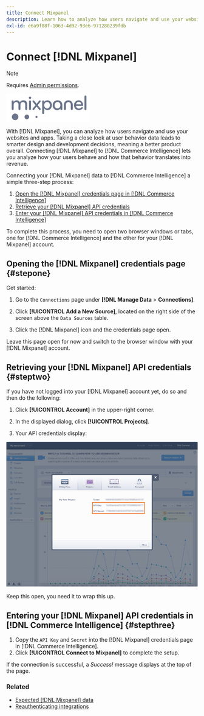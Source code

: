 ```yaml
---
title: Connect Mixpanel
description: Learn how to analyze how users navigate and use your websites and apps.
exl-id: e6a9f08f-1063-4d92-93e6-971280239fdb
---
```

# Connect [!DNL Mixpanel] 

>[!NOTE]
>
>Requires [Admin permissions](../../../administrator/user-management/user-management.md).

![](../../../assets/Mixpanel_logo.png)

With [!DNL Mixpanel], you can analyze how users navigate and use your websites and apps. Taking a close look at user behavior data leads to smarter design and development decisions, meaning a better product overall. Connecting [!DNL Mixpanel] to [!DNL Commerce Intelligence] lets you analyze how your users behave and how that behavior translates into revenue.

Connecting your [!DNL Mixpanel] data to [!DNL Commerce Intelligence] a simple three-step process:

1. [Open the [!DNL Mixpanel] credentials page in [!DNL Commerce Intelligence]](#stepone)
1. [Retrieve your [!DNL Mixpanel] API credentials](#steptwo)
1. [Enter your [!DNL Mixpanel] API credentials in [!DNL Commerce Intelligence]](#stepthree)

To complete this process, you need to open two browser windows or tabs, one for [!DNL Commerce Intelligence] and the other for your [!DNL Mixpanel] account.

## Opening the [!DNL Mixpanel] credentials page {#stepone}

Get started:

1. Go to the `Connections` page under **[!DNL Manage Data** > **Connections]**.

1. Click **[!UICONTROL Add a New Source]**, located on the right side of the screen above the `Data Sources` table.

1. Click the [!DNL Mixpanel] icon and the credentials page open.

Leave this page open for now and switch to the browser window with your [!DNL Mixpanel] account.

## Retrieving your [!DNL Mixpanel] API credentials {#steptwo}

If you have not logged into your [!DNL Mixpanel] account yet, do so and then do the following:

1. Click **[!UICONTROL Account]** in the upper-right corner.

1. In the displayed dialog, click **[!UICONTROL Projects]**.

1. Your API credentials display:

![Retrieving Mixpanel API credentials](../../../assets/Mixpanel_API_creds.png)

Keep this open, you need it to wrap this up.

## Entering your [!DNL Mixpanel] API credentials in [!DNL Commerce Intelligence] {#stepthree}

1. Copy the `API Key` and `Secret` into the [!DNL Mixpanel] credentials page in [!DNL Commerce Intelligence].
1. Click **[!UICONTROL Connect to Mixpanel]** to complete the setup.

If the connection is successful, a _Success!_ message displays at the top of the page.

### Related

* [Expected [!DNL Mixpanel] data](../integrations/mixpanel-data.md)
* [Reauthenticating integrations](https://experienceleague.adobe.com/docs/commerce-knowledge-base/kb/how-to/mbi-reauthenticating-integrations.html)
